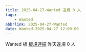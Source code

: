 ```yaml
---
title: 2025-04-27-Wanted 違規 0 人
tags:
    - Wanted
abbrlink: 2025-04-27-Wanted
date: Wanted-2025-04-27 12:00:00
---
```

Wanted 板 [板規連結](https://www.ptt.cc/bbs/Wanted/M.1608829773.A.D3B.html)
昨天違規 0 人
